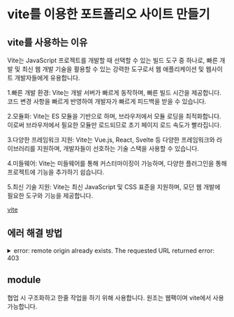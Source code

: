# vite를 이용한 포트폴리오 사이트 만들기

## vite를 사용하는 이유
Vite는  JavaScript 프로젝트를 개발할 때 선택할 수 있는 빌드 도구 중 하나로, 빠른 개발 및 최신 웹 개발 기술을 활용할 수 있는 강력한 도구로서 웹 애플리케이션 및 웹사이트 개발자들에게 유용합니다.

1.빠른 개발 환경: Vite는 개발 서버가 빠르게 동작하며, 빠른 빌드 시간을 제공합니다. 코드 변경 사항을 빠르게 반영하여 개발자가 빠르게 피드백을 받을 수 있습니다.

2.모듈화: Vite는 ES 모듈을 기반으로 하며, 브라우저에서 모듈 로딩을 최적화합니다. 이로써 브라우저에서 필요한 모듈만 로드되므로 초기 페이지 로드 속도가 빨라집니다.

3.다양한 프레임워크 지원: Vite는 Vue.js, React, Svelte 등 다양한 프레임워크와 라이브러리를 지원하며, 개발자들이 선호하는 기술 스택을 사용할 수 있습니다.

4.미들웨어: Vite는 미들웨어를 통해 커스터마이징이 가능하며, 다양한 플러그인을 통해 프로젝트에 기능을 추가하기 쉽습니다.

5.최신 기술 지원: Vite는 최신 JavaScript 및 CSS 표준을 지원하며, 모던 웹 개발에 필요한 도구와 기능을 제공합니다.

[vite](https://ko.vitejs.dev/guide/)

## 에러 해결 방법
<details>
    <summary>
        error: remote origin already exists.
        The requested URL returned error: 403
    </summary>

    자격 증명 관리자 > Windows 자격 증명 > 일반 자격 증명에 있는 GitHub를 수정하면 로그인 후에

    echo "# vite-project" >> README.md    
    >> git init
    >> git add README.md
    >> git commit -m "first commit"
    >> git remote add origin https://github.com/Coconutpalmtreeisland/vite-project.git

    하면 저장소가 재연결되어 업로드 됩니다.
</details>

## module
협업 시 구조화하고 한줄 작업을 하기 위해 사용합니다.
원조는 웹팩이며 vite에서 사용 가능합니다.